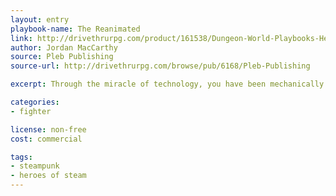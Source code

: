 ```yaml
---
layout: entry
playbook-name: The Reanimated
link: http://drivethrurpg.com/product/161538/Dungeon-World-Playbooks-Heroes-of-Steam-Bundle
author: Jordan MacCarthy
source: Pleb Publishing
source-url: http://drivethrurpg.com/browse/pub/6168/Pleb-Publishing

excerpt: Through the miracle of technology, you have been mechanically resurrected from death.

categories:
- fighter

license: non-free
cost: commercial

tags:
- steampunk
- heroes of steam
---
```


